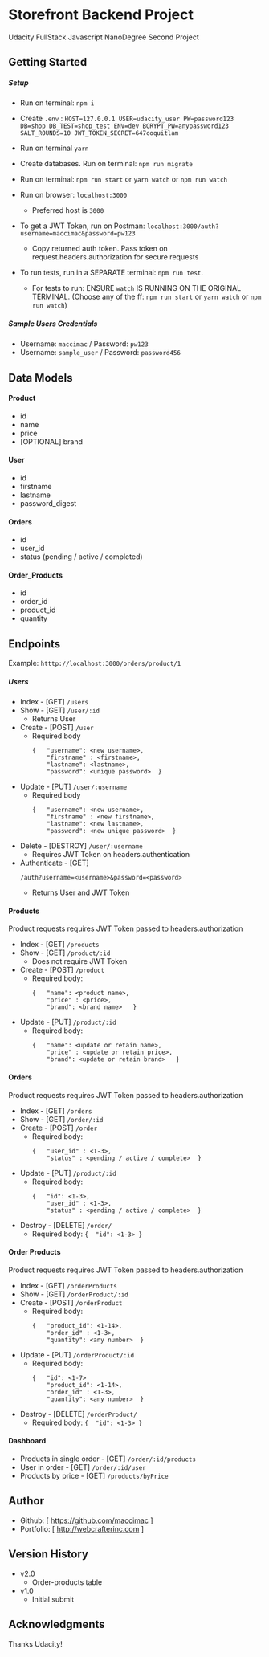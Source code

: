 # Storefront Backend Project
Udacity FullStack Javascript NanoDegree Second Project

## Getting Started

##### Setup
* Run on terminal: `npm i`
* Create `.env` :
      ```
      HOST=127.0.0.1
      USER=udacity_user
      PW=password123
      DB=shop
      DB_TEST=shop_test
      ENV=dev
      BCRYPT_PW=anypassword123
      SALT_ROUNDS=10
      JWT_TOKEN_SECRET=647coquitlam
      ```

* Run on terminal `yarn`
* Create databases. Run on terminal: `npm run migrate`
* Run on terminal: `npm run start` or `yarn watch` or `npm run watch`
* Run on browser:  `localhost:3000`
  * Preferred host is `3000`
* To get a JWT Token, run on Postman: `localhost:3000/auth?username=maccimac&password=pw123`
  * Copy returned auth token. Pass token on request.headers.authorization for secure requests
* To run tests, run in a SEPARATE terminal: `npm run test`.
  * For tests to run: ENSURE `watch` IS RUNNING ON THE ORIGINAL TERMINAL. (Choose any of the ff: `npm run start` or `yarn watch` or `npm run watch`)

##### Sample Users Credentials
* Username: `maccimac` / Password: `pw123`
* Username: `sample_user` / Password: `password456`  


## Data Models

#### Product
-  id
- name
- price
- [OPTIONAL] brand

#### User
- id
- firstname
- lastname
- password_digest

#### Orders
- id
- user_id
- status (pending / active / completed)

#### Order_Products
- id
- order_id
- product_id
- quantity

## Endpoints
 Example: `htttp://localhost:3000/orders/product/1`

##### Users
* Index - [GET] `/users`
* Show - [GET] `/user/:id`
  * Returns User
* Create - [POST] `/user`
  * Required body
    ```
    {   "username": <new username>,
        "firstname" : <firstname>,
        "lastname": <lastname>,
        "password": <unique password>  }
    ```
* Update - [PUT] `/user/:username`
  * Required body
    ```
    {   "username": <new username>,
        "firstname" : <new firstname>,
        "lastname": <new lastname>,
        "password": <new unique password>  }
    ```    
* Delete - [DESTROY] `/user/:username`
  * Requires JWT Token on headers.authentication
* Authenticate - [GET]
  ```
  /auth?username=<username>&password=<password>
  ```
  * Returns User and JWT Token

#### Products
Product requests requires JWT Token passed to headers.authorization
* Index - [GET] `/products`
* Show - [GET] `/product/:id`
  * Does not require JWT Token
* Create - [POST] `/product`
  * Required body:
    ```
    {   "name": <product name>,
        "price" : <price>,
        "brand": <brand name>   }
    ```
* Update - [PUT] `/product/:id`
  * Required body:
    ```
    {   "name": <update or retain name>,
        "price" : <update or retain price>,
        "brand": <update or retain brand>   }
    ```

#### Orders
Product requests requires JWT Token passed to headers.authorization
* Index - [GET] `/orders`
* Show - [GET] `/order/:id`
* Create - [POST] `/order`
  * Required body:
    ```
    {   "user_id" : <1-3>,
        "status" : <pending / active / complete>  }
    ```
* Update - [PUT] `/product/:id`
  * Required body:
    ```
    {   "id": <1-3>,
        "user_id" : <1-3>,
        "status" : <pending / active / complete>  }
    ```
* Destroy - [DELETE] `/order/`
  * Required body: `{  "id": <1-3> }`    

#### Order Products
Product requests requires JWT Token passed to headers.authorization

* Index - [GET] `/orderProducts`
* Show - [GET] `/orderProduct/:id`
* Create - [POST] `/orderProduct`
  * Required body:
    ```
    {   "product_id": <1-14>,
        "order_id" : <1-3>,
        "quantity": <any number>  }
    ```
* Update - [PUT] `/orderProduct/:id`
  * Required body:
    ```
    {   "id": <1-7>
        "product_id": <1-14>,
        "order_id" : <1-3>,
        "quantity": <any number>  }
    ```
* Destroy - [DELETE] `/orderProduct/`
  * Required body: `{  "id": <1-3> }`


#### Dashboard
* Products in single order - [GET] `/order/:id/products`
* User in order - [GET] `/order/:id/user`
* Products by price - [GET] `/products/byPrice`


## Author
  * Github: [ https://github.com/maccimac ]
  * Portfolio: [ http://webcrafterinc.com ]


## Version History
* v2.0
    * Order-products table
* v1.0
    * Initial submit

## Acknowledgments
Thanks Udacity!
